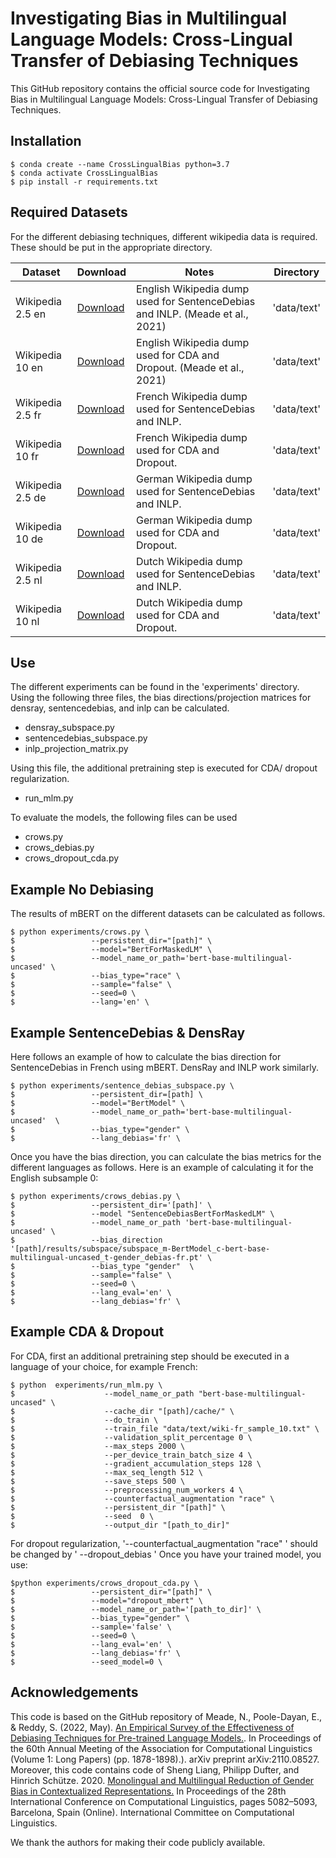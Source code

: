 # Investigating Bias in Multilingual Language Models: Cross-Lingual Transfer of Debiasing Techniques
This GitHub repository contains the official source code for Investigating Bias in Multilingual Language Models: Cross-Lingual Transfer of Debiasing Techniques.

## Installation
```
$ conda create --name CrossLingualBias python=3.7
$ conda activate CrossLingualBias
$ pip install -r requirements.txt
```

## Required Datasets
For the different debiasing techniques, different wikipedia data is required. These should be put in the appropriate directory.


|Dataset | Download | Notes | Directory|
|--------|----------|-------|----------|
|Wikipedia 2.5 en |[Download](https://drive.google.com/file/d/1nGcRFOBep_M7HjvC_qM-9JFee_rWQRQO/view?usp=sharing)| English Wikipedia dump used for SentenceDebias and INLP. (Meade et al., 2021) |'data/text'|
|Wikipedia 10 en  |[Download](https://drive.google.com/file/d/1yQbZMGuUa3taP_xoGThRq0vkb9Kj0uC-/view?usp=sharing)| English Wikipedia dump used for CDA and Dropout. (Meade et al., 2021) |'data/text'|
|Wikipedia 2.5 fr |[Download](https://drive.google.com/file/d/1TAQYkB9kniSX5-2IppPJR8xiTbMFRwrx/view?usp=sharing)| French Wikipedia dump used for SentenceDebias and INLP. |'data/text'|
|Wikipedia 10 fr  |[Download](https://drive.google.com/file/d/1HEQ-55kH4BIGBHU_84FsyMZwLg3kgwJX/view?usp=sharing)| French Wikipedia dump used for CDA and Dropout. |'data/text'|
|Wikipedia 2.5 de |[Download](https://drive.google.com/file/d/1RRizrCShzT7yk8hRMDN6Zj-HoyfqQkPt/view?usp=sharing)| German Wikipedia dump used for SentenceDebias and INLP. |'data/text'|
|Wikipedia 10 de  |[Download](https://drive.google.com/file/d/1pvKXfK-oyfE-_j1M3BL4LD94XT10p4go/view?usp=sharing)| German Wikipedia dump used for CDA and Dropout. |'data/text'|
|Wikipedia 2.5 nl |[Download](https://drive.google.com/file/d/1jCUWl0kT0TJsljeMZvZEkC4tEWjSxMM8/view?usp=sharing)| Dutch Wikipedia dump used for SentenceDebias and INLP. |'data/text'|
|Wikipedia 10 nl  |[Download](https://drive.google.com/file/d/1Mhn0kG2MZi36CNImBNDhiiNSXh-h9-Uc/view?usp=sharing)| Dutch Wikipedia dump used for CDA and Dropout. |'data/text'|

## Use
The different experiments can be found in the 'experiments' directory. Using the following three files, the bias directions/projection matrices for densray, sentencedebias, and inlp can be calculated.
* densray_subspace.py
* sentencedebias_subspace.py 
* inlp_projection_matrix.py

Using this file, the additional pretraining step is executed for CDA/ dropout regularization.
* run_mlm.py

To evaluate the models, the following files can be used
* crows.py
* crows_debias.py
* crows_dropout_cda.py

## Example No Debiasing
The results of mBERT on the different datasets can be calculated as follows.

```
$ python experiments/crows.py \
$                 --persistent_dir="[path]" \
$                 --model="BertForMaskedLM" \
$                 --model_name_or_path='bert-base-multilingual-uncased' \
$                 --bias_type="race" \
$                 --sample="false" \
$                 --seed=0 \
$                 --lang='en' \
```

## Example SentenceDebias & DensRay
Here follows an example of how to calculate the bias direction for SentenceDebias in French using mBERT. DensRay and INLP work similarly.
```
$ python experiments/sentence_debias_subspace.py \
$                 --persistent_dir=[path] \
$                 --model="BertModel" \
$                 --model_name_or_path='bert-base-multilingual-uncased'  \
$                 --bias_type="gender" \
$                 --lang_debias='fr' \
```
Once you have the bias direction, you can calculate the bias metrics for the different languages as follows. Here is an example of calculating it for the English subsample 0: 

```
$ python experiments/crows_debias.py \
$                 --persistent_dir='[path]' \
$                 --model "SentenceDebiasBertForMaskedLM" \
$                 --model_name_or_path 'bert-base-multilingual-uncased' \
$                 --bias_direction '[path]/results/subspace/subspace_m-BertModel_c-bert-base-multilingual-uncased_t-gender_debias-fr.pt' \
$                 --bias_type "gender"  \
$                 --sample="false" \
$                 --seed=0 \
$                 --lang_eval='en' \
$                 --lang_debias='fr' \
```
## Example CDA & Dropout

For CDA, first an additional pretraining step should be executed in a language of your choice, for example French:
```
$ python  experiments/run_mlm.py \
$                    --model_name_or_path "bert-base-multilingual-uncased" \
$                    --cache_dir "[path]/cache/" \
$                    --do_train \
$                    --train_file "data/text/wiki-fr_sample_10.txt" \
$                    --validation_split_percentage 0 \
$                    --max_steps 2000 \
$                    --per_device_train_batch_size 4 \
$                    --gradient_accumulation_steps 128 \
$                    --max_seq_length 512 \
$                    --save_steps 500 \
$                    --preprocessing_num_workers 4 \
$                    --counterfactual_augmentation "race" \
$                    --persistent_dir "[path]" \
$                    --seed  0 \
$                    --output_dir "[path_to_dir]"

```
For dropout regularization, '--counterfactual_augmentation "race" \' should be changed by ' --dropout_debias \'
Once you have your trained model, you use:
```
$python experiments/crows_dropout_cda.py \
$                 --persistent_dir="[path]" \
$                 --model="dropout_mbert" \
$                 --model_name_or_path='[path_to_dir]' \
$                 --bias_type="gender" \
$                 --sample='false' \
$                 --seed=0 \
$                 --lang_eval='en' \
$                 --lang_debias='fr' \
$                 --seed_model=0 \
```

## Acknowledgements
This code is based on the GitHub repository of Meade, N., Poole-Dayan, E., & Reddy, S. (2022, May). [An Empirical Survey of the Effectiveness of Debiasing Techniques for Pre-trained Language Models.](https://github.com/McGill-NLP/bias-bench/tree/main). In Proceedings of the 60th Annual Meeting of the Association for Computational Linguistics (Volume 1: Long Papers) (pp. 1878-1898).). arXiv preprint arXiv:2110.08527. <br>
Moreover, this code contains code of Sheng Liang, Philipp Dufter, and Hinrich Schütze. 2020. [Monolingual and Multilingual Reduction of Gender Bias in Contextualized Representations.](https://github.com/liangsheng02/densray-debiasing/tree/publish) In Proceedings of the 28th International Conference on Computational Linguistics, pages 5082–5093, Barcelona, Spain (Online). International Committee on Computational Linguistics.

We thank the authors for making their code publicly available.
